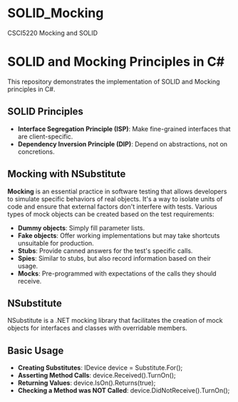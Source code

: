 # SOLID_Mocking
CSCI5220 Mocking and SOLID
# SOLID and Mocking Principles in C#

This repository demonstrates the implementation of SOLID and Mocking principles in C#.

## SOLID Principles
- **Interface Segregation Principle (ISP)**: Make fine-grained interfaces that are client-specific.
- **Dependency Inversion Principle (DIP)**: Depend on abstractions, not on concretions.

## Mocking with NSubstitute
**Mocking** is an essential practice in software testing that allows developers to simulate specific behaviors of real objects. 
It's a way to isolate units of code and ensure that external factors don't interfere with tests. Various types of mock objects can be created based on the test requirements:

- **Dummy objects**: Simply fill parameter lists.
- **Fake objects**: Offer working implementations but may take shortcuts unsuitable for production.
- **Stubs**: Provide canned answers for the test's specific calls.
- **Spies**: Similar to stubs, but also record information based on their usage.
- **Mocks**: Pre-programmed with expectations of the calls they should receive.

## NSubstitute
NSubstitute is a .NET mocking library that facilitates the creation of mock objects for interfaces and classes with overridable members.

## Basic Usage
- **Creating Substitutes**:
IDevice device = Substitute.For<IDevice>();
- **Asserting Method Calls**:
device.Received().TurnOn();
- **Returning Values**:
device.IsOn().Returns(true);
- **Checking a Method was NOT Called**:
device.DidNotReceive().TurnOn();
